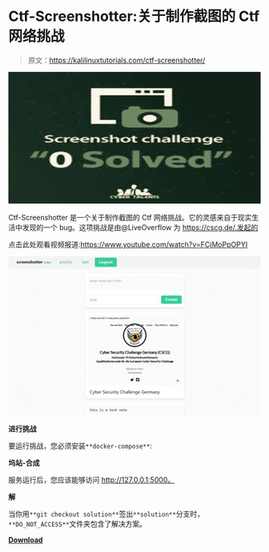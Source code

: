 # Ctf-Screenshotter:关于制作截图的 Ctf 网络挑战

> 原文：<https://kalilinuxtutorials.com/ctf-screenshotter/>

[![](img//b27deedf83ab09bf7d33c76b75d6f175.png)](https://1.bp.blogspot.com/-v7xQr5Zu7ig/YS_FRyiZJqI/AAAAAAAAKos/XT3SZVNbxt0Nq9WktYnIPTqJndjyTHikwCLcBGAsYHQ/s728/images.png)

Ctf-Screenshotter 是一个关于制作截图的 Ctf 网络挑战。它的灵感来自于现实生活中发现的一个 bug。这项挑战是由@LiveOverflow 为 https://cscg.de/.发起的

点击此处观看视频报道:https://www.youtube.com/watch?v=FCjMoPpOPYI

![](img//6a01fb14aef83d4141fde105ad8a9c04.png)

**进行挑战**

要运行挑战，您必须安装`**docker-compose**`:

**坞站-合成**

服务运行后，您应该能够访问 http://127.0.0.1:5000。

**解**

当你用`**git checkout solution**`签出`**solution**`分支时，`**DO_NOT_ACCESS**`文件夹包含了解决方案。

[**Download**](https://github.com/LiveOverflow/ctf-screenshotter)